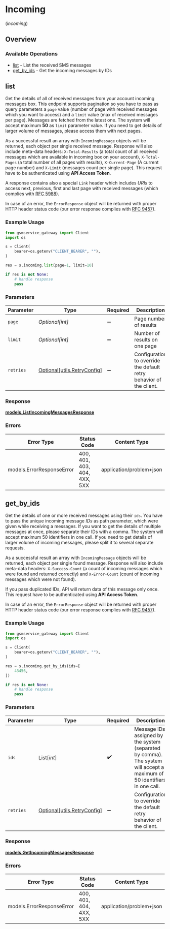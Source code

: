 # Incoming
(*incoming*)

## Overview

### Available Operations

* [list](#list) - List the received SMS messages
* [get_by_ids](#get_by_ids) - Get the incoming messages by IDs

## list

Get the details of all of received messages from your account incoming messages box. This endpoint supports pagination so you have to pass as query parameters a `page` value (number of page with received messages which you want to access) and a `limit` value (max of received messages per page). Messages are fetched from the latest one. The system will accept maximum **50** as `limit` parameter value. If you need to get details of larger volume of messages, please access them with next pages.
    
As a successful result an array with `IncomingMessage` objects will be returned, each object per single received message. Response will also include meta-data headers: `X-Total-Results` (a total count of all received messages which are available in incoming box on your account), `X-Total-Pages` (a total number of all pages with results), `X-Current-Page` (A current page number) and `X-Limit` (messages count per single page). This request have to be authenticated using **API Access Token**. 

A response contains also a special `Link` header which includes *URIs* to access next, previous, first and last page with received messages (which complies with [RFC 5988](https://www.rfc-editor.org/rfc/rfc5988)).

In case of an error, the `ErrorResponse` object will be returned with proper HTTP header status code (our error response complies with [RFC 9457](https://www.rfc-editor.org/rfc/rfc7807)).

### Example Usage

```python
from gsmservice_gateway import Client
import os

s = Client(
    bearer=os.getenv("CLIENT_BEARER", ""),
)

res = s.incoming.list(page=1, limit=10)

if res is not None:
    # handle response
    pass

```

### Parameters

| Parameter                                                           | Type                                                                | Required                                                            | Description                                                         | Example                                                             |
| ------------------------------------------------------------------- | ------------------------------------------------------------------- | ------------------------------------------------------------------- | ------------------------------------------------------------------- | ------------------------------------------------------------------- |
| `page`                                                              | *Optional[int]*                                                     | :heavy_minus_sign:                                                  | Page number of results                                              | 1                                                                   |
| `limit`                                                             | *Optional[int]*                                                     | :heavy_minus_sign:                                                  | Number of results on one page                                       | 10                                                                  |
| `retries`                                                           | [Optional[utils.RetryConfig]](../../models/utils/retryconfig.md)    | :heavy_minus_sign:                                                  | Configuration to override the default retry behavior of the client. |                                                                     |

### Response

**[models.ListIncomingMessagesResponse](../../models/listincomingmessagesresponse.md)**

### Errors

| Error Type                   | Status Code                  | Content Type                 |
| ---------------------------- | ---------------------------- | ---------------------------- |
| models.ErrorResponseError    | 400, 401, 403, 404, 4XX, 5XX | application/problem+json     |

## get_by_ids

Get the details of one or more received messages using their `ids`. You have to pass the unique incoming message *IDs* as path parameter, which were given while receiving a messages. If you want to get the details of multiple messages at once, please separate their IDs with a comma. The system will accept maximum 50 identifiers in one call. If you need to get details of larger volume of incoming messages, please split it to several separate requests.
    
As a successful result an array with `IncomingMessage` objects will be returned, each object per single found message. Response will also include meta-data headers: `X-Success-Count` (a count of incoming messages which were found and returned correctly) and `X-Error-Count` (count of incoming messages which were not found).

If you pass duplicated IDs, API will return data of this message only once. This request have to be authenticated using **API Access Token**. 

In case of an error, the `ErrorResponse` object will be returned with proper HTTP header status code (our error response complies with [RFC 9457](https://www.rfc-editor.org/rfc/rfc7807)).

### Example Usage

```python
from gsmservice_gateway import Client
import os

s = Client(
    bearer=os.getenv("CLIENT_BEARER", ""),
)

res = s.incoming.get_by_ids(ids=[
    43456,
])

if res is not None:
    # handle response
    pass

```

### Parameters

| Parameter                                                                                                                | Type                                                                                                                     | Required                                                                                                                 | Description                                                                                                              |
| ------------------------------------------------------------------------------------------------------------------------ | ------------------------------------------------------------------------------------------------------------------------ | ------------------------------------------------------------------------------------------------------------------------ | ------------------------------------------------------------------------------------------------------------------------ |
| `ids`                                                                                                                    | List[*int*]                                                                                                              | :heavy_check_mark:                                                                                                       | Message IDs assigned by the system (separated by comma). The system will accept a maximum of 50 identifiers in one call. |
| `retries`                                                                                                                | [Optional[utils.RetryConfig]](../../models/utils/retryconfig.md)                                                         | :heavy_minus_sign:                                                                                                       | Configuration to override the default retry behavior of the client.                                                      |

### Response

**[models.GetIncomingMessagesResponse](../../models/getincomingmessagesresponse.md)**

### Errors

| Error Type                | Status Code               | Content Type              |
| ------------------------- | ------------------------- | ------------------------- |
| models.ErrorResponseError | 400, 401, 404, 4XX, 5XX   | application/problem+json  |